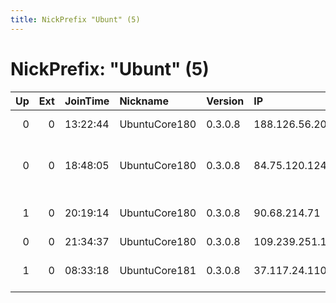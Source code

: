 ```yaml
---
title: NickPrefix "Ubunt" (5)
---
```


# NickPrefix: "Ubunt" (5)

|   Up |   Ext | JoinTime   | Nickname      | Version   | IP              | AS                             | CC   |   ORp |   Dirp | OS    | Contact   |   eFamMembers |
|-----:|------:|:-----------|:--------------|:----------|:----------------|:-------------------------------|:-----|------:|-------:|:------|:----------|--------------:|
|    0 |     0 | 13:22:44   | UbuntuCore180 | 0.3.0.8   | 188.126.56.204  | DomoLAN Ltd.                   | ru   | 45501 |      0 | Linux | None      |             1 |
|    0 |     0 | 18:48:05   | UbuntuCore180 | 0.3.0.8   | 84.75.120.124   | Liberty Global Operations B.V. | ch   | 34987 |      0 | Linux | None      |             1 |
|    1 |     0 | 20:19:14   | UbuntuCore180 | 0.3.0.8   | 90.68.214.71    | Orange Espagne SA              | es   | 37161 |      0 | Linux | None      |             1 |
|    0 |     0 | 21:34:37   | UbuntuCore180 | 0.3.0.8   | 109.239.251.179 | 2Bite s.r.l.                   | it   | 35921 |      0 | Linux | None      |             1 |
|    1 |     0 | 08:33:18   | UbuntuCore181 | 0.3.0.8   | 37.117.24.110   | Vodafone Italia S.p.A.         | it   | 41587 |      0 | Linux | None      |             1 |
